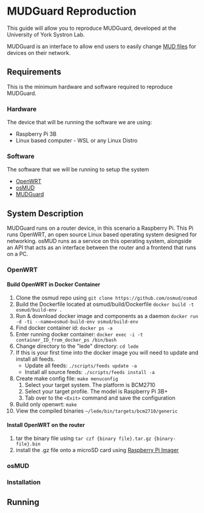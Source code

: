 # MUDGuard Reproduction
This guide will allow you to reproduce MUDGuard, developed at the University of York Systron Lab.

MUDGuard is an interface to allow end users to easily change [MUD files](https://datatracker.ietf.org/doc/html/rfc8520) for devices on their network.

## Requirements
This is the minimum hardware and software required to reproduce MUDGuard.

### Hardware
The device that will be running the software we are using:
- Raspberry Pi 3B
- Linux based computer - WSL or any Linux Distro

### Software
The software that we will be running to setup the system
- [OpenWRT](https://github.com/openwrt/openwrt)
- [osMUD](https://github.com/osmud/osmud)
- [MUDGuard](https://github.com/PeterG184/osMUD-UI)

## System Description
MUDGuard runs on a router device, in this scenario a Raspberry Pi. This Pi runs OpenWRT, an open source Linux based operating system designed for networking. osMUD runs as a service on this operating system, alongside an API that acts as an interface between the router and a frontend that runs on a PC.

### OpenWRT

#### Build OpenWRT in Docker Container
1. Clone the osmud repo using `git clone https://github.com/osmud/osmud`
1. Build the Dockerfile located at osmud/build/Dockerfile `docker build -t osmud/build-env .`
1. Run & download docker image and components as a daemon `docker run -d -ti --name=osmud-build-env osmud/build-env`
1. Find docker container id: `docker ps -a`
1. Enter running docker container: `docker exec -i -t container_ID_from_docker_ps /bin/bash`
1. Change directory to the "lede" directory: `cd lede`
1. If this is your first time into the docker image you will need to update and install all feeds.
    * Update all feeds: `./scripts/feeds update -a`
    * Install all source feeds: `./scripts/feeds install -a`
1. Create make config file: `make menuconfig`
    1. Select your target system. The platform is BCM2710
    1. Select your target profile. The model is Raspberry Pi 3B+
    1. Tab over to the `<Exit>` command and save the configuration
1. Build only openwrt: `make`
1. View the compiled binaries `~/lede/bin/targets/bcm2710/generic`

#### Install OpenWRT on the router

1. tar the binary file using `tar czf {binary file}.tar.gz {binary-file}.bin`
1. install the .gz file onto a microSD card using [Raspberry Pi Imager](https://github.com/raspberrypi/rpi-imager)

### osMUD



### Installation

## Running
